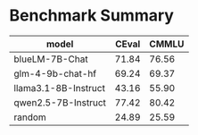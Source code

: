 # Benchmark Summary
|          model          |  CEval   |  CMMLU   |
| ----------------------- | -------- | -------- |
|     blueLM-7B-Chat      |  71.84   |  76.56   |
|    glm-4-9b-chat-hf     |  69.24   |  69.37   |
|  llama3.1-8B-Instruct   |  43.16   |  55.90   |
|   qwen2.5-7B-Instruct   |  77.42   |  80.42   |
|         random          |  24.89   |  25.59   |